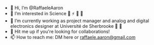 - 👋 Hi, I’m @RaffaeleAaron
- 👀 I’m interested in Science 🔭 ⚡️ 🔬 🧲
- 🌱 I’m currently working as project manager and analog and digital electronics designer at Université de Sherbrooke 👾 🤖
- 🤖 Hit me up if you're looking for collaborations!
- 📫 How to reach me: DM here or raffaele.aaron@gmail.com
